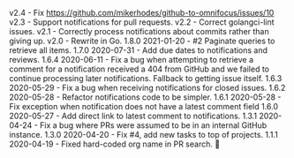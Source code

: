 v2.4
    - Fix https://github.com/mikerhodes/github-to-omnifocus/issues/10
v2.3
    - Support notifications for pull requests.
v2.2
    - Correct golangci-lint issues.
v2.1
    - Correctly process notifications about commits rather than giving up.
v2.0
    - Rewrite in Go.
1.8.0 2021-01-20
    - #2 Paginate queries to retrieve all items.
1.7.0 2020-07-31
    - Add due dates to notifications and reviews.
1.6.4 2020-06-11
    - Fix a bug when attempting to retrieve a comment for a notification
        received a 404 from GitHub and we failed to continue processing later
        notifications. Fallback to getting issue itself.
1.6.3 2020-05-29
    - Fix a bug when receiving notifications for closed issues.
1.6.2 2020-05-28
    - Refactor notifications code to be simpler.
1.6.1 2020-05-28
    - Fix exception when notification does not have a latest comment field
1.6.0 2020-05-27
    - Add direct link to latest comment to notifications.
1.3.1 2020-04-24
    - Fix a bug where PRs were assumed to be in an internal GitHub instance.
1.3.0 2020-04-20
    - Fix #4, add new tasks to top of projects.
1.1.1 2020-04-19
    - Fixed hard-coded org name in PR search. :facepalm:
